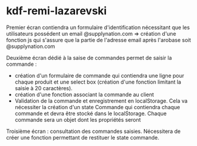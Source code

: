 # kdf-remi-lazarevski

Premier écran contiendra un formulaire d'identification nécessitant que les utilisateurs possédent un email @supplynation.com => création d'une fonction js qui s'assure que la partie de l'adresse email après l'arobase soit @supplynation.com

Deuxième écran dédié à la saise de commandes permet de saisir la commande :
- création d'un formulaire de commande qui contiendra une ligne pour chaque produit et une select box (création d'une fonction limitant la saisie à 20 caractères). 
- création d'une fonction associant la commande au client 
- Validation de la commande et enregistrement en localStorage.
Cela va nécessiter la création d'un state Commande qui contiendra chaque commande et devra être stocké dans le localStorage.
Chaque commande sera un objet dont les propriétés seront 

Troisième écran : consultation des commandes saisies. Nécessitera de créer une fonction permettant de restituer le state commande.